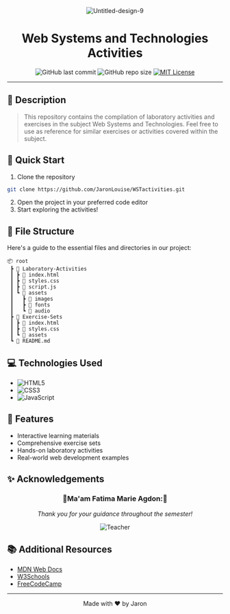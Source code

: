 <div align="center">
   <img src="https://i.ibb.co/FqJD6cF/Untitled-design-9.gif" alt="Untitled-design-9" border="0"></a>
   <h1>Web Systems and Technologies Activities</h1>
   
   ![GitHub last commit](https://img.shields.io/github/last-commit/JaronLouise/WSTactivities)
   ![GitHub repo size](https://img.shields.io/github/repo-size/JaronLouise/WSTactivities)
   [![MIT License](https://img.shields.io/badge/License-MIT-green.svg)](https://choosealicense.com/licenses/mit/)
</div>

---

## 📑 Description
> This repository contains the compilation of laboratory activities and exercises in the subject Web Systems and Technologies. Feel free to use as reference for similar exercises or activities covered within the subject.

## 🚀 Quick Start
1. Clone the repository
```bash
git clone https://github.com/JaronLouise/WSTactivities.git
```
2. Open the project in your preferred code editor
3. Start exploring the activities!

## 📁 File Structure
Here's a guide to the essential files and directories in our project:

```
📦 root
 ┣ 📂 Laboratory-Activities
 ┃ ┣ 📄 index.html
 ┃ ┣ 📄 styles.css
 ┃ ┣ 📄 script.js
 ┃ ┗ 📂 assets
 ┃   ┣ 📂 images
 ┃   ┣ 📂 fonts
 ┃   ┗ 📂 audio
 ┣ 📂 Exercise-Sets
 ┃ ┣ 📄 index.html
 ┃ ┣ 📄 styles.css
 ┃ ┗ 📂 assets
 ┗ 📄 README.md
```

## 💻 Technologies Used
- ![HTML5](https://img.shields.io/badge/HTML5-E34F26?style=for-the-badge&logo=html5&logoColor=white)
- ![CSS3](https://img.shields.io/badge/CSS3-1572B6?style=for-the-badge&logo=css3&logoColor=white)
- ![JavaScript](https://img.shields.io/badge/JavaScript-F7DF1E?style=for-the-badge&logo=javascript&logoColor=black)

## 🎯 Features
- Interactive learning materials
- Comprehensive exercise sets
- Hands-on laboratory activities
- Real-world web development examples

## ✨ Acknowledgements
<div align="center">
   
   ### **🌸Ma'am Fatima Marie Agdon:🌸**
   
   *Thank you for your guidance throughout the semester!*
   
   ![Teacher](https://img.shields.io/badge/Teacher-Mentor-blue)
</div>

## 📚 Additional Resources
- [MDN Web Docs](https://developer.mozilla.org/)
- [W3Schools](https://www.w3schools.com/)
- [FreeCodeCamp](https://www.freecodecamp.org/)

---
<div align="center">
   Made with ❤️ by Jaron 
</div>

